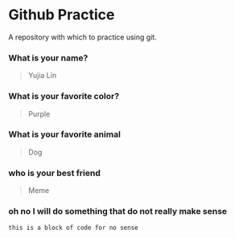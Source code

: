 # Github Practice

A repository with which to practice using git.

### What is your name?

> Yujia Lin


### What is your favorite color?

> Purple

### What is your favorite animal

> Dog
### who is your best friend

> Meme
### oh no I will do something that do not really make sense

```
this is a block of code for no sense
```
